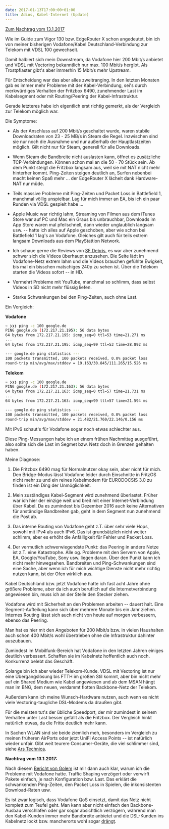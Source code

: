 ```yaml
---
date: 2017-01-13T17:00:00+01:00
title: Adios, Kabel-Internet (Update)
---
```


[Zum Nachtrag vom 13.1.2017](#vodafone-update-1)

Wie im Guide zum Vigor 130 bzw. EdgeRouter X schon angedeutet, bin ich von meiner bisherigen Vodafone/Kabel Deutschland-Verbindung zur Telekom mit VDSL 100 gewechselt.

Damit halbiert sich mein Downstream, da Vodafone hier 200 Mbit/s anbietet und VDSL mit Vectoring bekanntlich nur max. 100 Mbit/s hergibt. Als Trostpflaster gibt's aber immerhin 15 Mbit/s mehr Upstream.

Für Entscheidung war das aber alles zweitranging. In den letzten Monaten gab es immer mehr Probleme mit der Kabel-Verbindung, sei's durch merkwürdiges Verhalten der Fritzbox 6490, zunehmender Last im Kabelsegment oder mit Routing/Peering der Kabel-Infrastruktur.

Gerade letzteres habe ich eigentlich erst richtig gemerkt, als der Vergleich zur Telekom möglich war.

Die Symptome:

- Als der Anschluss auf 200 Mbit/s geschaltet wurde, waren stabile Downloadraten von 23 - 25 MB/s in Steam die Regel. Inzwischen sind sie nur noch die Ausnahme und nur außerhalb der Hauptlastzeiten möglich. Gilt nicht nur für Steam, generell für alle Downloads.

- Wenn Steam die Bandbreite nicht auslasten kann, öffnet es zusätzliche TCP-Verbindungen. Können schon mal an die 50 - 70 Stück sein. Ab dem Punkt steigt   die Fritzbox langsam aus, weil sie mit NAT nicht mehr hinterher kommt. Ping-Zeiten steigen deutlich an, Surfen nebenbei macht keinen Spaß mehr ... der EdgeRouter X lächelt dank Hardware-NAT nur müde.

- Teils massive Probleme mit Ping-Zeiten und Packet Loss in Battlefield 1, manchmal völlig unspielbar. Lag für mich immer an EA, bis ich ein paar Runden via VDSL gespielt habe ...

- Apple Music war richtig lahm, Streaming von Filmen aus dem iTunes Store war auf PC und Mac ein Graus bis unbrauchbar, Downloads im App Store waren mal pfeilschnell, dann wieder unglaublich langsam usw. -- hatte ich alles auf Apple geschoben, aber wie schon bei Battlefield 1 lag's an Vodafone. Gleiches gilt auch für teils extrem langsam Downloads aus dem PlayStattion Network.

- Ich schaue gerne die Reviews von [SF Debris](http://sfdebris.com/), es war aber zunehmend schwer sich die Videos überhaupt anzusehen. Die Seite lädt im Vodafone-Netz extrem lahm und die Videos brauchen gefühlte Ewigkeit, bis mal ein bisschen matschiges 240p zu sehen ist. Über die Telekom starten die Videos sofort -- in HD.

- Vermehrt Probleme mit YouTube, manchmal so schlimm, dass selbst Videos in SD nicht mehr flüssig liefen.

- Starke Schwankungen bei den Ping-Zeiten, auch ohne Last.

Ein Vergleich:

**Vodafone**

~~~ bash
~ ❯❯❯ ping -c 100 google.de
PING google.de (172.217.21.195): 56 data bytes
64 bytes from 172.217.21.195: icmp_seq=0 ttl=53 time=21.271 ms
...
64 bytes from 172.217.21.195: icmp_seq=99 ttl=53 time=28.892 ms

--- google.de ping statistics ---
100 packets transmitted, 100 packets received, 0.0% packet loss
round-trip min/avg/max/stddev = 19.163/30.845/111.265/15.526 ms
~~~

**Telekom**

~~~ bash
~ ❯❯❯ ping -c 100 google.de
PING google.de (172.217.21.163): 56 data bytes
64 bytes from 172.217.21.163: icmp_seq=0 ttl=57 time=21.731 ms
...
64 bytes from 172.217.21.163: icmp_seq=99 ttl=57 time=21.594 ms

--- google.de ping statistics ---
100 packets transmitted, 100 packets received, 0.0% packet loss
round-trip min/avg/max/stddev = 21.482/21.760/22.146/0.156 ms
~~~

Mit IPv6 schaut's für Vodafone sogar noch etwas schlechter aus.

Diese Ping-Messungen habe ich an einem frühen Nachmittag ausgeführt, also sollte sich die Last im Segmet bzw. Netz doch in Grenzen gehalten haben.

Meine Diagnose:

1. Die Fritzbox 6490 mag für Normalnutzer okay sein, aber nicht für mich. Den Bridge-Modus lässt Vodafone leider durch Einschnitte in FritzOS nicht mehr zu und ein reines Kabelmodem für EURODOCSIS 3.0 zu finden ist ein Ding der Unmöglichkeit.

2. Mein zuständiges Kabel-Segment wird zunehmend überlastet. Früher war ich hier der einzige weit und breit mit einer Internet-Verbindung über Kabel. Da es zumindest bis Dezember 2016 auch keine Alternativen für anständige Bandbreiten gab, geht in dem Segment nun zunehmend die Post ab.

3. Das interne Routing von Vodafone geht z.T. über sehr viele Hops, sowohl mit IPv4 als auch IPv6. Das ist grundsätzlich nicht weiter schlimm, aber es erhöht die Anfälligkeit für Fehler und Packet Loss.

4. Der vermutlich schwerwiegendste Punkt: das Peering in andere Netze ist z.T. eine Katastrophe. Alle og. Probleme mit den Servern von Apple, EA, Google/YouTube, Sony usw. liegen daran. Über den Punkt kann ich nicht mehr hinwegsehen. Bandbreiten und Ping-Schwankungen sind eine Sache, aber wenn ich für mich wichtige Dienste nicht mehr richtig nutzen kann, ist der Ofen wirklich aus.

Kabel Deutschland bzw. jetzt Vodafone hatte ich fast acht Jahre ohne größere Probleme, aber da ich auch beruflich auf die Internetverbindung angewiesen bin, muss ich an der Stelle den Stecker ziehen.

Vodafone wird mit Sicherheit an den Problemen arbeiten -- dauert halt. Eine Segment-Aufteilung kann sich über mehrere Monate bis ein Jahr ziehen. Internes Routing lässt sich auch nicht von heute auf morgen verbessern, ebenso das Peering.

Man hat es hier mit den Angeboten für 200 Mbit/s bzw. in vielen Haushalten auch schon 400 Mbit/s wohl übertrieben ohne die Infrastruktur dahinter auszubauen.

Zumindest im Mobilfunk-Bereich hat Vodafone in den letzten Jahren einiges deutlich verbessert. Schaffen sie im Kabelnetz hoffentlich auch noch. Konkurrenz belebt das Geschäft.

Solange bin ich aber wieder Telekom-Kunde. VDSL mit Vectoring ist nur eine Übergangslösung bis FTTH im großen Stil kommt, aber bin nicht mehr auf ein Shared Medium wie Kabel angewiesen und ab dem MSAN hängt man im BNG, dem neuen, verdammt flotten Backbone-Netz der Telekom.

Außerdem kann ich meine Wunsch-Hardware nutzen, auch wenn es nicht viele Vectoring-taugliche DSL-Modems da draußen gibt.

Für die meisten tut's der übliche Speedport, der mir zumindest in seinem Verhalten unter Last besser gefällt als die Fritzbox. Der Vergleich hinkt natürlich etwas, da die Fritte deutlich mehr kann.

In Sachen WLAN sind sie beide ziemlich meh, besonders im Vergleich zu meinen früheren AirPorts oder jetzt UniFi Access Points -- ist natürlich wieder unfair. Gibt weit teurere Consumer-Geräte, die viel schlimmer sind, siehe [Ars Technica](http://arstechnica.com/gadgets/2016/09/the-router-rumble-ars-diy-build-faces-better-tests-tougher-competition/).

<strong id="vodafone-update-1">Nachtrag vom 13.1.2017:</strong>

Nach diesem [Bericht von Golem](http://www.golem.de/news/traffic-shaping-vodafones-kabelnetz-soll-an-backbone-erweiterung-sparen-1701-125572.html) ist mir dann auch klar, warum ich die Probleme mit Vodafone hatte. Traffic Shaping verzögert oder verwirft Pakete einfach, je nach Konfiguration bzw. Last. Das erklärt die schwankenden Ping-Zeiten, den Packet Loss in Spielen, die inkonsistenten Download-Raten usw.

Es ist zwar logisch, dass Vodafone QoS einsetzt, damit das Netz nicht komplett zum Teufel geht. Man kann aber nicht einfach den Backbone-Ausbau verschlafen oder gar sogar absichtlich verzögern, während man den Kabel-Kunden immer mehr Bandbreite anbietet und die DSL-Kunden ins Kabelnetz lockt bzw. mancherorts wohl sogar [drängt](http://www.golem.de/news/ueberlastet-vodafone-raeumt-geringere-vdsl-downstream-raten-ein-1701-125494.html).
